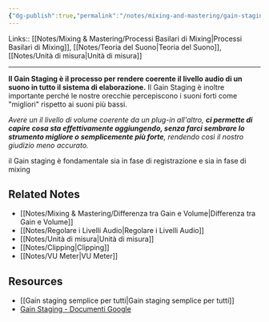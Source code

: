 ```yaml
---
{"dg-publish":true,"permalink":"/notes/mixing-and-mastering/gain-staging/"}
---
```


Links:: [[Notes/Mixing & Mastering/Processi Basilari di Mixing\|Processi Basilari di Mixing]], [[Notes/Teoria del Suono\|Teoria del Suono]], [[Notes/Unità di misura\|Unità di misura]]

---
**Il Gain Staging è il processo per rendere coerente il livello audio di un suono in tutto il sistema di elaborazione.**
Il Gain Staging è inoltre importante perché le nostre orecchie percepiscono i suoni forti come "migliori" rispetto ai suoni più bassi.

_Avere un il livello di volume coerente da un plug-in all'altro, **ci permette di capire cosa sta effettivamente aggiungendo, senza farci sembrare lo strumento migliore o semplicemente più forte**, rendendo così il nostro giudizio meno accurato._

il Gain staging è fondamentale sia in fase di registrazione e sia in fase di mixing

## Related Notes

- [[Notes/Mixing & Mastering/Differenza tra Gain e Volume\|Differenza tra Gain e Volume]]
- [[Notes/Regolare i Livelli Audio\|Regolare i Livelli Audio]]
- [[Notes/Unità di misura\|Unità di misura]]
- [[Notes/Clipping\|Clipping]]
- [[Notes/VU Meter\|VU Meter]]

## Resources

- [[Gain staging semplice per tutti\|Gain staging semplice per tutti]]
- [Gain Staging - Documenti Google](https://docs.google.com/document/d/1KxZmUYyix4wHWrKrTtxuDIPfoxA4ipaWcDA82OAkwVU/edit?usp=share_link)




